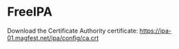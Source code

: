 # FreeIPA

Download the Certificate Authority certificate:
https://ipa-01.magfest.net/ipa/config/ca.crt
